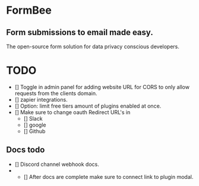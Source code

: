 # FormBee

## Form submissions to email made easy.

The open-source form solution for data privacy conscious developers.

# TODO
- [] Toggle in admin panel for adding website URL for CORS to only allow requests from the clients domain.
- [] zapier integrations.
- [] Option: limit free tiers amount of plugins enabled at once.
- [] Make sure to change oauth Redirect URL's in
    - [] Slack
    - [] google
    - [] Github



## Docs todo
- [] Discord channel webhook docs.
- - [] After docs are complete make sure to connect link to plugin modal. 
